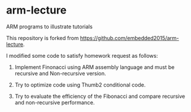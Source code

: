 # arm-lecture
ARM programs to illustrate tutorials

This repository is forked from https://github.com/embedded2015/arm-lecture.

I modified some code to satisfy homework request as follows:

1. Implement Finonacci using ARM assembly language and must be recursive and Non-recursive version.

2. Try to optimize code using Thumb2 conditional code.

3. Try to evaluate the efficiency of the Fibonacci and compare recursive and non-recursive performance.
